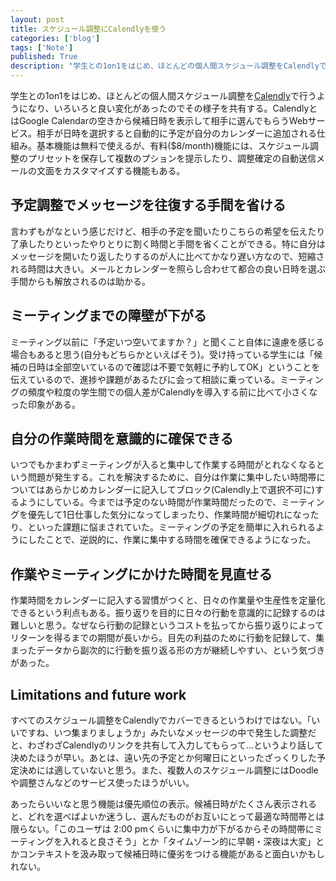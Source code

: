 ```yaml
---
layout: post
title: スケジュール調整にCalendlyを使う
categories: ['blog']
tags: ['Note']
published: True
description: "学生との1on1をはじめ、ほとんどの個人間スケジュール調整をCalendlyで行うようになり、いろいろと良い変化があったのでその様子を共有する。CalendlyとはGoogle Calendarの空きから候補日時を表示して相手に選んでもらうWebサービス。"
---
```


学生との1on1をはじめ、ほとんどの個人間スケジュール調整を[Calendly](https://calendly.com)で行うようになり、いろいろと良い変化があったのでその様子を共有する。CalendlyとはGoogle Calendarの空きから候補日時を表示して相手に選んでもらうWebサービス。相手が日時を選択すると自動的に予定が自分のカレンダーに追加される仕組み。基本機能は無料で使えるが、有料($8/month)機能には、スケジュール調整のプリセットを保存して複数のプションを提示したり、調整確定の自動送信メールの文面をカスタマイズする機能もある。

## 予定調整でメッセージを往復する手間を省ける

言わずもがなという感じだけど、相手の予定を聞いたりこちらの希望を伝えたり了承したりといったやりとりに割く時間と手間を省くことができる。特に自分はメッセージを開いたり返したりするのが人に比べてかなり遅い方なので、短縮される時間は大きい。メールとカレンダーを照らし合わせて都合の良い日時を選ぶ手間からも解放されるのは助かる。

## ミーティングまでの障壁が下がる

ミーティング以前に「予定いつ空いてますか？」と聞くこと自体に遠慮を感じる場合もあると思う(自分もどちらかといえばそう)。受け持っている学生には「候補の日時は全部空いているので確認は不要で気軽に予約してOK」ということを伝えているので、進捗や課題があるたびに会って相談に乗っている。ミーティングの頻度や粒度の学生間での個人差がCalendlyを導入する前に比べて小さくなった印象がある。

## 自分の作業時間を意識的に確保できる

いつでもかまわずミーティングが入ると集中して作業する時間がとれなくなるという問題が発生する。これを解決するために、自分は作業に集中したい時間帯についてはあらかじめカレンダーに記入してブロック(Calendly上で選択不可に)するようにしている。今までは予定のない時間が作業時間だったので、ミーティングを優先して1日仕事した気分になってしまったり、作業時間が細切れになったり、といった課題に悩まされていた。ミーティングの予定を簡単に入れられるようにしたことで、逆説的に、作業に集中する時間を確保できるようになった。

## 作業やミーティングにかけた時間を見直せる

作業時間をカレンダーに記入する習慣がつくと、日々の作業量や生産性を定量化できるという利点もある。振り返りを目的に日々の行動を意識的に記録するのは難しいと思う。なぜなら行動の記録というコストを払ってから振り返りによってリターンを得るまでの期間が長いから。目先の利益のために行動を記録して、集まったデータから副次的に行動を振り返る形の方が継続しやすい、という気づきがあった。

## Limitations and future work

すべてのスケジュール調整をCalendlyでカバーできるというわけではない。「いいですね、いつ集まりましょうか」みたいなメッセージの中で発生した調整だと、わざわざCalendlyのリンクを共有して入力してもらって...というより話して決めたほうが早い。あとは、遠い先の予定とか何曜日にといったざっくりした予定決めには適していないと思う。また、複数人のスケジュール調整にはDoodleや調整さんなどのサービス使ったほうがいい。

あったらいいなと思う機能は優先順位の表示。候補日時がたくさん表示されると、どれを選べばよいか迷うし、選んだものがお互いにとって最適な時間帯とは限らない。「このユーザは 2:00 pmくらいに集中力が下がるからその時間帯にミーティングを入れると良さそう」とか「タイムゾーン的に早朝・深夜は大変」とかコンテキストを汲み取って候補日時に優劣をつける機能があると面白いかもしれない。
